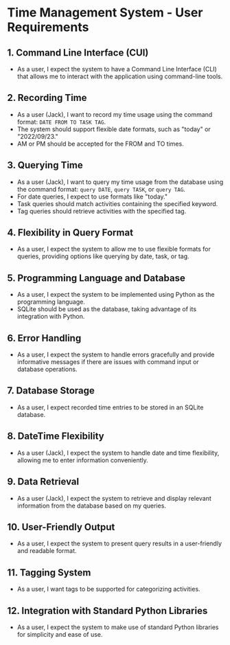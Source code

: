 # Time Management System - User Requirements

## 1. Command Line Interface (CUI)
- As a user, I expect the system to have a Command Line Interface (CLI) that allows me to interact with the application using command-line tools.

## 2. Recording Time
- As a user (Jack), I want to record my time usage using the command format: `DATE FROM TO TASK TAG`.
- The system should support flexible date formats, such as "today" or "2022/09/23."
- AM or PM should be accepted for the FROM and TO times.

## 3. Querying Time
- As a user (Jack), I want to query my time usage from the database using the command format: `query DATE`, `query TASK`, or `query TAG`.
- For date queries, I expect to use formats like "today."
- Task queries should match activities containing the specified keyword.
- Tag queries should retrieve activities with the specified tag.

## 4. Flexibility in Query Format
- As a user, I expect the system to allow me to use flexible formats for queries, providing options like querying by date, task, or tag.

## 5. Programming Language and Database
- As a user, I expect the system to be implemented using Python as the programming language.
- SQLite should be used as the database, taking advantage of its integration with Python.

## 6. Error Handling
- As a user, I expect the system to handle errors gracefully and provide informative messages if there are issues with command input or database operations.

## 7. Database Storage
- As a user, I expect recorded time entries to be stored in an SQLite database.

## 8. DateTime Flexibility
- As a user (Jack), I expect the system to handle date and time flexibility, allowing me to enter information conveniently.

## 9. Data Retrieval
- As a user (Jack), I expect the system to retrieve and display relevant information from the database based on my queries.

## 10. User-Friendly Output
- As a user, I expect the system to present query results in a user-friendly and readable format.

## 11. Tagging System
- As a user, I want tags to be supported for categorizing activities.

## 12. Integration with Standard Python Libraries
- As a user, I expect the system to make use of standard Python libraries for simplicity and ease of use.